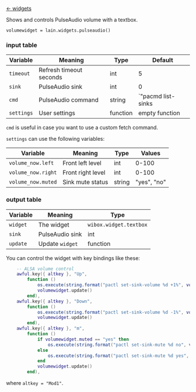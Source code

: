 [<- widgets](https://github.com/copycat-killer/lain/wiki/Widgets)

Shows and controls PulseAudio volume with a textbox.

	volumewidget = lain.widgets.pulseaudio()

### input table

Variable | Meaning | Type | Default
--- | --- | --- | ---
`timeout` | Refresh timeout seconds | int | 5
`sink` | PulseAudio sink | int | 0 
`cmd` | PulseAudio command | string | `"pacmd list-sinks | grep -e 'index: #SINK' -e 'volume: front' -e 'muted'"`
`settings` | User settings | function | empty function

`cmd` is useful in case you want to use a custom fetch command.

`settings` can use the following variables:

Variable | Meaning | Type | Values
--- | --- | --- | ---
`volume_now.left` | Front left level | int | 0-100
`volume_now.right` | Front right level | int | 0-100
`volume_now.muted` | Sink mute status | string | "yes", "no"

### output table

Variable | Meaning | Type
--- | --- | --- 
`widget` | The widget | `wibox.widget.textbox`
`sink` | PulseAudio sink | int
`update` | Update `widget` | function

You can control the widget with key bindings like these:

```lua
    -- ALSA volume control
    awful.key({ altkey }, "Up",
        function ()
            os.execute(string.format("pactl set-sink-volume %d +1%", volumewidget.sink))
            volumewidget.update()
        end),
    awful.key({ altkey }, "Down",
        function ()
            os.execute(string.format("pactl set-sink-volume %d -1%", volumewidget.sink))
            volumewidget.update()
        end),
    awful.key({ altkey }, "m",
        function ()
            if volumewidget.muted == "yes" then
                os.execute(string.format("pactl set-sink-mute %d no", volumewidget.sink))
            else
                os.execute(string.format("pactl set-sink-mute %d yes", volumewidget.sink))
            end
            volumewidget.update()
        end),
```

where `altkey = "Mod1"`.